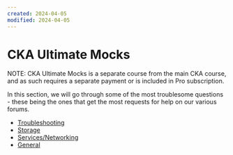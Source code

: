 ```yaml
---
created: 2024-04-05
modified: 2024-04-05
---
```

# CKA Ultimate Mocks

NOTE: CKA Ultimate Mocks is a separate course from the main CKA course, and as such requires a separate payment or is included in Pro subscription.

In this section, we will go through some of the most troublesome questions - these being the ones that get the most requests for help on our various forums.


* [Troubleshooting](./02-Troubleshooting/)
* [Storage](./04-Storage/)
* [Services/Networking](./05-Services-Networking/)
* [General](./09-general/)

